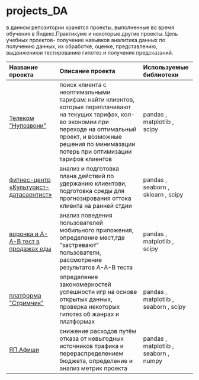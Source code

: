 # projects_DA
в данном репозитории хранятся проекты, выполненные во время обучения в Яндекс.Практикуме и некоторые другие проекты. Цель учебных проектов- получение навывков аналитика данных по получению данных, их обработке, оценке, представлению, выдвижениюи тестированию гипотез и получения предсказаний.

| Название проекта | Описание проекта | Используемые библиотеки | 
| :---------------------- | :---------------------- | :---------------------- |
| [Телеком "Нупозвони"](YP_telecom_NuPozvoni) | поиск клиента с неоптимальными тарифам: найти клиентов, которые переплачивают на текущих тарифах, кол-во экономии при переходе на оптимальный проект, и возможные решения по минимазации потерь при оптимизации тарифов клиентов | pandas , matplotlib , scipy |
| [фитнес-центр «Культурист-датасаентист»](YP_fitnes) | анализ и подготовка плана действий по удержанию клиентови, подготовка среды для прогнозирования оттока клиента на ранней стдии | pandas , seaborn , sklearn , scipy |
| [воронка и А-А-В тест в продажах еды](YP_A_A_B_test_buy_food) | анализ поведения пользователей мобильного приложения, определение мест,где "застревают" пользователи, рассмотрение результатов А-А-В теста | pandas , matplotlib , scipy |
| [платформа "Стримчик"](YP_Strimchik_best_games) | определение закономерностей успешности игр на основе открытых данных, проверка некоторых гипотез об жанрах и платформах | pandas , matplotlib , seaborn , scipy |
| [ЯП.Афиши](6_YP_afisha_metriks) | снижение расходов путём отказа от невыгодных источников трафика и перераспределением бюджета, определение и анализ метрик проекта | pandas , matplotlib , seaborn , numpy |
